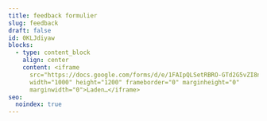 ```yaml
---
title: feedback formulier
slug: feedback
draft: false
id: 0KLJdiyaw
blocks:
  - type: content_block
    align: center
    content: <iframe
      src="https://docs.google.com/forms/d/e/1FAIpQLSetRBRO-GTd2G5vZI8nlDbVGwv2liCsEk4iY4B0e4UgR1l4eA/viewform?embedded=true"
      width="1000" height="1200" frameborder="0" marginheight="0"
      marginwidth="0">Laden…</iframe>
seo:
  noindex: true
---
```

